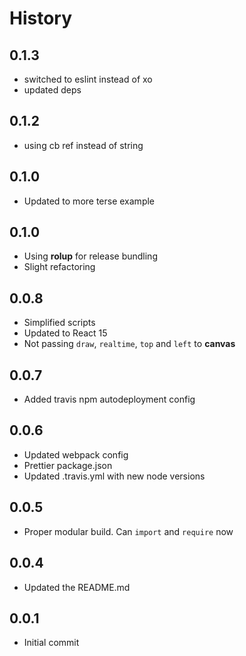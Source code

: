 # History

## 0.1.3
* switched to eslint instead of xo
* updated deps

## 0.1.2
* using cb ref instead of string

## 0.1.0
* Updated to more terse example

## 0.1.0
* Using **rolup** for release bundling
* Slight refactoring

## 0.0.8
* Simplified scripts
* Updated to React 15
* Not passing `draw`, `realtime`, `top` and `left` to **canvas**

## 0.0.7
* Added travis npm autodeployment config

## 0.0.6
* Updated webpack config
* Prettier package.json
* Updated .travis.yml with new node versions

## 0.0.5
* Proper modular build. Can `import` and `require` now

## 0.0.4
* Updated the README.md

## 0.0.1
* Initial commit
